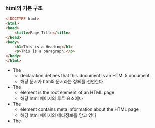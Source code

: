 ### html의 기본 구조
```html
<!DOCTYPE html>
<html>
<head>
    <title>Page Title</title>
</head>
<body>
    <h1>This is a Heading</h1>
    <p>This is a paragraph.</p>
</body>
</html>
```
- The <!DOCTYPE html>
    - declaration defines that this document is an HTML5 document
    - 해당 문서가 html5 문서라는 정의를 선언한다
- The <html> 
    - element is the root element of an HTML page
    - 해당 html 페이지의 루트 요소이다
- The <head> 
    - element contains meta information about the HTML page
    - 해당 html 페이지의 메타정보를 담고 있다
- The <title>
    - element specifies a title for the HTML page (which is shown in the browser's title bar or in the page's tab)
    - 해당 html 페이지의 제목을 명시한다 (브라우저의 제목표시줄과 탭에 보여진다)
- The <body>
    - element defines the document's body, and is a container for all the visible contents, such as headings, paragraphs, images, hyperlinks, tables, lists, etc.
    - 문서의 몸체를 정의한다, 그리고 모든 시각적 내용 제목, 문단, 이미지, 링크, 표, 리스트, 기타등등과 같은 것들을 위한 컨테이너다.
- The <h1>
    - element defines a large heading
    - 큰 제목을 정의한다
- The <p> 
    - element defines a paragraph
    - 단락(절)을 정의한다